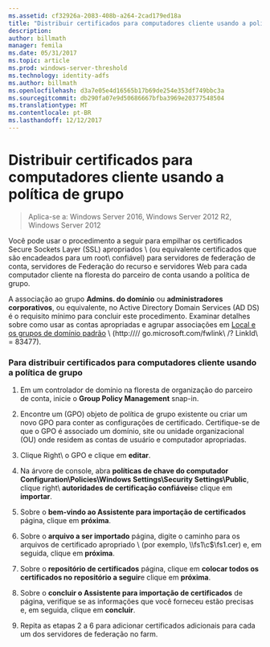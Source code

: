 ```yaml
---
ms.assetid: cf32926a-2083-408b-a264-2cad179ed18a
title: "Distribuir certificados para computadores cliente usando a política de grupo"
description: 
author: billmath
manager: femila
ms.date: 05/31/2017
ms.topic: article
ms.prod: windows-server-threshold
ms.technology: identity-adfs
ms.author: billmath
ms.openlocfilehash: d3a7e05e4d16565b17b69de254e353df749bbc3a
ms.sourcegitcommit: db290fa07e9d50686667bfba3969e20377548504
ms.translationtype: MT
ms.contentlocale: pt-BR
ms.lasthandoff: 12/12/2017
---
```

# <a name="distribute-certificates-to-client-computers-by-using-group-policy"></a>Distribuir certificados para computadores cliente usando a política de grupo

>Aplica-se a: Windows Server 2016, Windows Server 2012 R2, Windows Server 2012


Você pode usar o procedimento a seguir para empilhar os certificados Secure Sockets Layer \(SSL\) apropriados \ (ou equivalente certificados que são encadeados para um root\ confiável) para servidores de federação de conta, servidores de Federação do recurso e servidores Web para cada computador cliente na floresta do parceiro de conta usando a política de grupo.  
  
A associação ao grupo **Admins. do domínio** ou **administradores corporativos**, ou equivalente, no Active Directory Domain Services \(AD DS\) é o requisito mínimo para concluir este procedimento.  Examinar detalhes sobre como usar as contas apropriadas e agrupar associações em [Local e os grupos de domínio padrão](https://go.microsoft.com/fwlink/?LinkId=83477) \ (http:///\/ go.microsoft.com\/fwlink\ /? LinkId\ = 83477\).   
  
### <a name="to-distribute-certificates-to-client-computers-by-using-group-policy"></a>Para distribuir certificados para computadores cliente usando a política de grupo  
  
1.  Em um controlador de domínio na floresta de organização do parceiro de conta, inicie o **Group Policy Management** snap\-in.  
  
2.  Encontre um \(GPO\) objeto de política de grupo existente ou criar um novo GPO para conter as configurações de certificado. Certifique-se de que o GPO é associado um domínio, site ou unidade organizacional \(OU\) onde residem as contas de usuário e computador apropriadas.  
  
3.  Clique Right\ o GPO e clique em **editar**.  
  
4.  Na árvore de console, abra **políticas de chave do computador Configuration\\Policies\\Windows Settings\\Security Settings\\Public**, clique right\ **autoridades de certificação confiáveis**e clique em **importar**.  
  
5.  Sobre o **bem-vindo ao Assistente para importação de certificados** página, clique em **próxima**.  
  
6.  Sobre o **arquivo a ser importado** página, digite o caminho para os arquivos de certificado apropriado \ (por exemplo, \\\fs1\\c$\\fs1.cer\) e, em seguida, clique em **próxima**.  
  
7.  Sobre o **repositório de certificados** página, clique em **colocar todos os certificados no repositório a seguir**e clique em **próxima**.  
  
8.  Sobre o **concluir o Assistente para importação de certificados** de página, verifique se as informações que você forneceu estão precisas e, em seguida, clique em **concluir**.  
  
9. Repita as etapas 2 a 6 para adicionar certificados adicionais para cada um dos servidores de federação no farm.  
